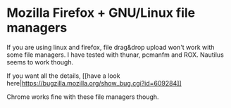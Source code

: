 # Mozilla Firefox + GNU/Linux file managers

If you are using linux and firefox, file drag&drop upload won't work with some file managers. I have tested with thunar, pcmanfm and ROX. Nautilus seems to work though.

If you want all the details, [[have a look here|https://bugzilla.mozilla.org/show_bug.cgi?id=609284]]

Chrome works fine with these file managers though.